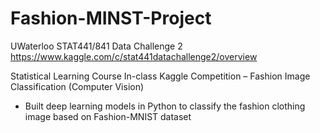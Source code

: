 # Fashion-MINST-Project

UWaterloo STAT441/841 Data Challenge 2  https://www.kaggle.com/c/stat441datachallenge2/overview

Statistical Learning Course In-class Kaggle Competition – Fashion Image Classification (Computer Vision)
- Built deep learning models in Python to classify the fashion clothing image based on Fashion-MNIST dataset
